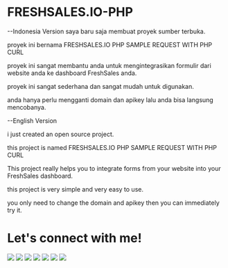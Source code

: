 # FRESHSALES.IO-PHP

--Indonesia Version saya baru saja membuat proyek sumber terbuka.

proyek ini bernama FRESHSALES.IO PHP SAMPLE REQUEST WITH PHP CURL

proyek ini sangat membantu anda untuk mengintegrasikan formulir dari website anda ke dashboard FreshSales anda.

proyek ini sangat sederhana dan sangat mudah untuk digunakan.

anda hanya perlu mengganti domain dan apikey lalu anda bisa langsung mencobanya.

--English Version

i just created an open source project.

this project is named FRESHSALES.IO PHP SAMPLE REQUEST WITH PHP CURL

This project really helps you to integrate forms from your website into your FreshSales dashboard.

this project is very simple and very easy to use.

you only need to change the domain and apikey then you can immediately try it.

# Let's connect with me!
<p>
    <a href="https://wafarifki.github.io" target="_blank"><img src="https://img.shields.io/badge/Website-https://wafarifki.github.io-blue?" /></a>
    <a href="https://wafarifki.com" target="_blank"><img src="https://img.shields.io/badge/Website-https://wafarifki.com-blue?" /></a>
    <a href="https://www.linkedin.com/in/wafarifqi" target="_blank"><img src="https://img.shields.io/badge/Linkedin-WafaRifkiAnafin_-blue" /></a>
    <a href="https://facebook.com/wafarifkianafin" target="_blank"><img src="https://img.shields.io/badge/Facebook-wafarifkianafin-blue" /></a>
    <a href="https://instagram.com/wafarifki_" target="_blank"><img src="https://img.shields.io/badge/Instagram-@wafarifki_-blue" /></a>
    <a href="https://github.com/wafarifki/wafarifki/raw/main/CV_WafaRifqiAnafin.pdf" target="_blank"><img src="https://img.shields.io/badge/Download-CV_-blue" /></a>
    <a href="https://github.com/sponsors/wafarifki/card" target="_blank"><img src="https://img.shields.io/badge/Give_Me_Your_-Sponsor_To_This_Repository-pink" /></a>
</p>
